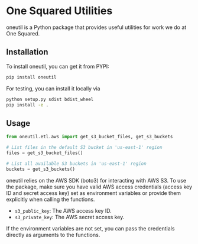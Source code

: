 # One Squared Utilities

oneutil is a Python package that provides useful utilities for work we do at One Squared.

## Installation

To install oneutil, you can get it from PYPI:

```bash
pip install oneutil

```

For testing, you can install it locally via

```bash
python setup.py sdist bdist_wheel
pip install -e . 
```

## Usage

```python
from oneutil.etl.aws import get_s3_bucket_files, get_s3_buckets

# List files in the default S3 bucket in 'us-east-1' region
files = get_s3_bucket_files()

# List all available S3 buckets in 'us-east-1' region
buckets = get_s3_buckets()
```

oneutil relies on the AWS SDK (boto3) for interacting with AWS S3. To use the package, make sure you have valid AWS access credentials (access key ID and secret access key) set as environment variables or provide them explicitly when calling the functions.

- `s3_public_key`: The AWS access key ID.
- `s3_private_key`: The AWS secret access key.

If the environment variables are not set, you can pass the credentials directly as arguments to the functions.
